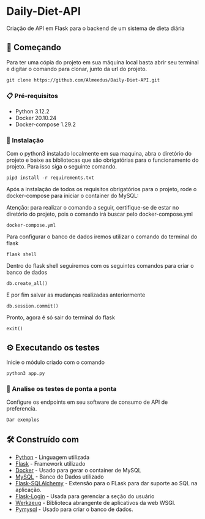 # Daily-Diet-API
Criação de API em Flask para o backend de um sistema de dieta diária

## 🚀 Começando

Para ter uma cópia do projeto em sua máquina local basta abrir seu terminal e digitar o comando para clonar, junto da url do projeto.

```
git clone https://github.com/Almeedus/Daily-Diet-API.git
```

### 📋 Pré-requisitos

- Python 3.12.2
- Docker 20.10.24
- Docker-compose 1.29.2

### 🔧 Instalação

Com o python3 instalado localmente em sua maquina, abra o diretório do projeto e baixe as bibliotecas que são obrigatórias para o funcionamento do projeto. Para isso siga o seguinte comando.

```
pip3 install -r requirements.txt
```

Após a instalação de todos os requisitos obrigatórios para o projeto, rode o docker-compose para iniciar o container do MySQL:

Atenção: para realizar o comando a seguir, certifique-se de estar no diretório do projeto, pois o comando irá buscar pelo docker-compose.yml

```
docker-compose.yml
```

Para configurar o banco de dados iremos utilizar o comando do terminal do flask
```
flask shell
```

Dentro do flask shell seguiremos com os seguintes comandos para criar o banco de dados
```
db.create_all()
```

E por fim salvar as mudanças realizadas anteriormente
```
db.session.commit()
```

Pronto, agora é só sair do terminal do flask
```
exit()
```


## ⚙️ Executando os testes

Inicie o módulo criado com o comando
```
python3 app.py
```

### 🔩 Analise os testes de ponta a ponta

Configure os endpoints em seu software de consumo de API de preferencia.

```
Dar exemplos
```

## 🛠️ Construído com

* [Python](https://docs.python.org/3/) - Linguagem utilizada
* [Flask](https://docs.python.org/3/) - Framework utilizado
* [Docker](https://docs.docker.com/) - Usado para gerar o container de MySQL
* [MySQL](https://dev.mysql.com/doc/) - Banco de Dados utilizado
* [Flask-SQLAlchemy](https://flask-sqlalchemy.palletsprojects.com/en/3.1.x/) - Extensão para o FLask para dar suporte ao SQL na aplicação.
* [Flask-Login](https://flask-login.readthedocs.io/en/latest/) - Usada para gerenciar a seção do usuário
* [Werkzeug](https://werkzeug.palletsprojects.com/en/3.0.x/) - Biblioteca abrangente de aplicativos da web WSGI.
* [Pymysql](https://pymysql.readthedocs.io/en/latest/) - Usado para criar o banco de dados.